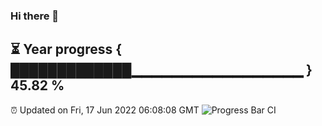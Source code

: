 ### Hi there 👋
⏳ Year progress { █████████████▁▁▁▁▁▁▁▁▁▁▁▁▁▁▁▁▁ } 45.82 %
---
⏰ Updated on Fri, 17 Jun 2022 06:08:08 GMT
![Progress Bar CI](https://github.com/Moyi321/Moyi321/workflows/Progress%20Bar%20CI/badge.svg)
